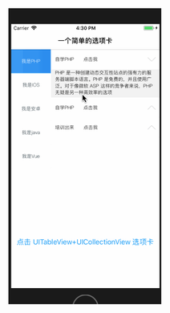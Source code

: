 <img src="https://github.com/gouhanghang/IOSParentTAB_GH/blob/master/5e3318f9da9e8d3af02a49f9a481a833.gif" />
